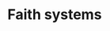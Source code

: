 # Faith systems 

<!-- 

* Positive thinking => Denial of error
  - Self-correction requires acceptance of error

-->